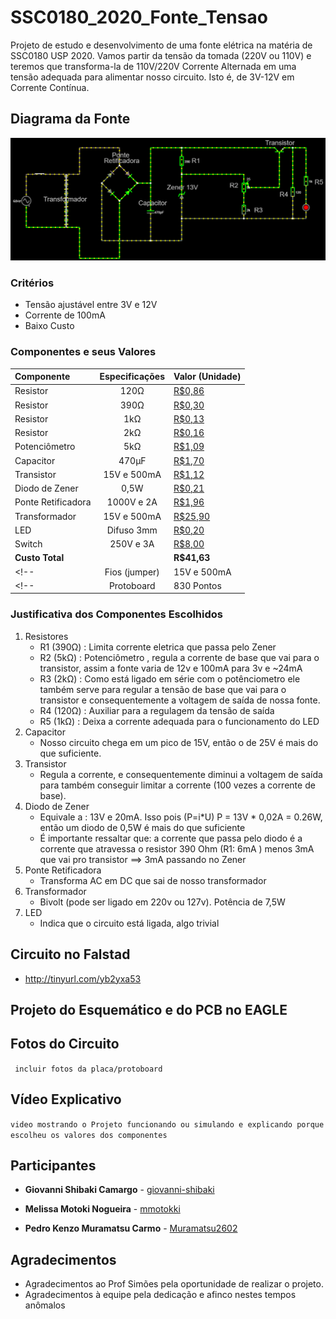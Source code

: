 
# SSC0180_2020_Fonte_Tensao
Projeto de estudo e desenvolvimento de uma fonte elétrica na matéria de SSC0180 USP 2020. Vamos partir da tensão da tomada (220V ou 110V) e teremos que transforma-la de 110V/220V Corrente Alternada em uma tensão adequada para alimentar nosso circuito. Isto é, de 3V-12V em Corrente Contínua.

## Diagrama da Fonte
<img src="images/DiagramaFonte.PNG">

### Critérios
* Tensão ajustável entre 3V e 12V 
* Corrente de 100mA
* Baixo Custo

### Componentes e seus Valores
| Componente        | Especificações      | Valor (Unidade)|
| :---              |     :---:           |          :---  |
| Resistor          | 120Ω                | [R$0,86](https://tinyurl.com/y8pryj5b)         |
| Resistor          | 390Ω                | [R$0,30](https://produto.mercadolivre.com.br/MLB-1008875897-kit-100un-resistores-2w-de-potncia-escolha-1-valor-ohmico-_JM?quantity=1&variation=24614777985#reco_item_pos=0&reco_backend=machinalis-seller-items-pdp&reco_backend_type=low_level&reco_client=vip-seller_items-above&reco_id=10f4f528-f90c-4ae4-a79b-d7bc075436cd)         |
| Resistor          | 1kΩ                 | [R$0,13](https://produto.mercadolivre.com.br/MLB-1399314776-resistor-1k-ohms-100-unidades-_JM?quantity=1#position=1&type=item&tracking_id=52f519e5-730a-499f-b8c5-b95d75cb7d62)         |
| Resistor          | 2kΩ                 | [R$0,16](https://produto.mercadolivre.com.br/MLB-1359755617-100un-resistor-18w-2k-2000-ohms-_JM?quantity=1#position=1&type=item&tracking_id=cfe0aced-991b-46f7-ad48-868c569c5428)         |
| Potenciômetro     | 5kΩ                 | [R$1,09](https://www.baudaeletronica.com.br/potenciometro-linear-de-5k-5000.html)         |
| Capacitor         | 470μF               | [R$1,70](https://produto.mercadolivre.com.br/MLB-845022301-10x-capacitor-eletrolitico-470uf-x-25v-470-uf-470uf-b-_JM?matt_tool=79246729&matt_word&gclid=CjwKCAjw_LL2BRAkEiwAv2Y3Sb3K7a3Tunb33Op9IqjhFXaI9mM8M3F670_AOoe76uXUgjvsgv6zNBoC-swQAvD_BwE&quantity=1)         |
| Transistor        | 15V  e 500mA        | [R$1,12](https://produto.mercadolivre.com.br/MLB-939476869-10x-transistor-2sa1015-a1015-_JM?quantity=1&shippingOptionId=undefined)         |
| Diodo de Zener    | 0,5W                | [R$0,21](https://produto.mercadolivre.com.br/MLB-1395521239-diodo-zener-13v-05w-1n5243-lote-de-100-pecas-_JM?quantity=1#position=1&type=item&tracking_id=d4d209e7-f5b5-459a-9025-ddfa3d9fc5e1)         |
| Ponte Retificadora| 1000V e 2A          | [R$1,96](https://produto.mercadolivre.com.br/MLB-1151520283-ponte-retificadora-2w10-2a-1000v-lote-com-10-pecas-_JM?quantity=1#position=25&type=item&tracking_id=595601ca-7ab7-4d81-a34e-d3e6fc7ebbfb)         |
| Transformador     | 15V e 500mA         | [R$25,90](https://www.filipeflop.com/produto/transformador-trafo-15v-500ma-bivolt/)         |
|LED                | Difuso 3mm          | [R$0,20](https://www.eletrogate.com/led-difuso-3mm-vermelho)    |
|Switch             | 250V e 3A           | [R$8,00](https://tinyurl.com/y9v33gzg)    |
| **Custo Total**   |                     | **R$41,63**        |          
<!-- | Fios (jumper)     | 15V e 500mA         | R$            | -->
<!-- | Protoboard        | 830 Pontos          | R$            | -->
### Justificativa dos Componentes Escolhidos
1. Resistores
    - R1 (390Ω) : Limita corrente eletrica que passa pelo Zener  
    - R2 (5kΩ)  : Potenciômetro , regula a corrente de base que vai para o transistor, assim a fonte varia de 12v e 100mA para 3v e ~24mA
    - R3 (2kΩ)  : Como está ligado em série com o potênciometro ele também serve para regular a tensão de base que vai para o transistor e consequentemente a voltagem de saída de nossa fonte.
    - R4 (120Ω) : Auxiliar para a regulagem da tensão de saída
    - R5 (1kΩ)  : Deixa a corrente adequada para o funcionamento do LED
2. Capacitor
    - Nosso circuito chega em um pico de 15V, então o de 25V é mais do que suficiente.
3. Transistor
    - Regula a corrente, e consequentemente diminui a voltagem de saída para também conseguir limitar a corrente (100 vezes a corrente de base). 
4.  Diodo de Zener
    - Equivale a : 13V e 20mA. Isso pois (P=i*U) P = 13V * 0,02A = 0.26W, então um diodo de 0,5W é mais do que suficiente
    - É importante ressaltar que: a corrente que passa pelo diodo é a corrente que atravessa o resistor 390 Ohm (R1: 6mA ) menos 3mA que vai pro transistor ==> 3mA passando no Zener
5. Ponte Retificadora
    - Transforma AC em DC que sai de nosso transformador
6. Transformador
    - Bivolt (pode ser ligado em 220v ou 127v). Potência de 7,5W
7. LED
    - Indica que o circuito está ligada, algo trivial
<!-- 8. GND
    - O ground faz o escape da energia para um local seguro, por precaução -->
<!-- 8. Fios
    - Conectam os componentes do circuito  -->
<!-- 9. Protoboard
    - Base de construção de circuitos. Escolhida por praticidade, não necessita soldar para conectar componentes do circuito -->

## Circuito no Falstad
* http://tinyurl.com/yb2yxa53

## Projeto do Esquemático e do PCB no EAGLE

## Fotos do Circuito
` incluir fotos da placa/protoboard`

## Vídeo Explicativo
`video mostrando o Projeto funcionando ou simulando e explicando porque escolheu os valores dos componentes`

## Participantes

* **Giovanni Shibaki Camargo** - [giovanni-shibaki](https://github.com/giovanni-shibaki)

* **Melissa Motoki Nogueira**  - [mmotokki](https://github.com/mmotokki)

* **Pedro Kenzo Muramatsu Carmo** - [Muramatsu2602](https://github.com/Muramatsu2602)

## Agradecimentos

* Agradecimentos ao Prof Simões pela oportunidade de realizar o projeto.
* Agradecimentos à equipe pela dedicação e afinco nestes tempos anômalos
